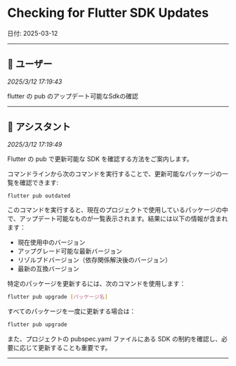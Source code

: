 # Checking for Flutter SDK Updates

日付: 2025-03-12

---

## 👤 ユーザー
*2025/3/12 17:19:43*

flutter の pub のアップデート可能なSdkの確認

---

## 🤖 アシスタント
*2025/3/12 17:19:49*

Flutter の pub で更新可能な SDK を確認する方法をご案内します。

コマンドラインから次のコマンドを実行することで、更新可能なパッケージの一覧を確認できます:

```bash
flutter pub outdated
```

このコマンドを実行すると、現在のプロジェクトで使用しているパッケージの中で、アップデート可能なものが一覧表示されます。結果には以下の情報が含まれます：

- 現在使用中のバージョン
- アップグレード可能な最新バージョン
- リゾルブドバージョン（依存関係解決後のバージョン）
- 最新の互換バージョン

特定のパッケージを更新するには、次のコマンドを使用します：

```bash
flutter pub upgrade [パッケージ名]
```

すべてのパッケージを一度に更新する場合は：

```bash
flutter pub upgrade
```

また、プロジェクトの pubspec.yaml ファイルにある SDK の制約を確認し、必要に応じて更新することも重要です。

---

